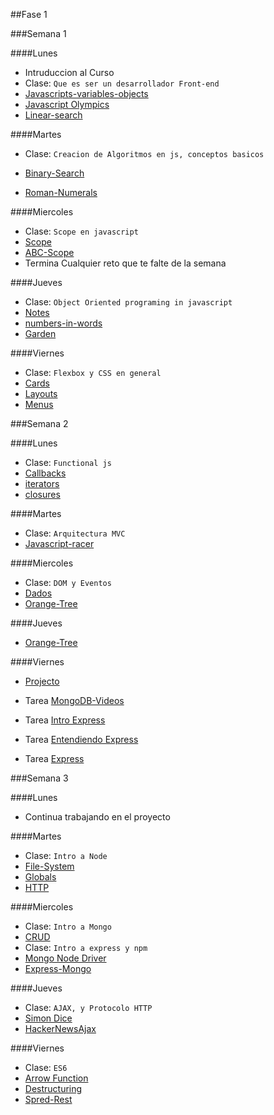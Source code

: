 ##Fase 1

###Semana 1

####Lunes

- Intruduccion al Curso
- Clase: `Que es ser un desarrollador Front-end`
- [Javascripts-variables-objects](../javascript/prework/js-variables-objects)
- [Javascript Olympics](../javascript/prework/javascript-olympics)
- [Linear-search](../javascript/algoritmos/linear-search)

####Martes

- Clase: `Creacion de Algoritmos en js, conceptos basicos`

- [Binary-Search](../javascript/algoritmos/binary-search)
- [Roman-Numerals](../javascript/algoritmos/roman-numerals)


####Miercoles
- Clase: `Scope en javascript`
- [Scope](../javascript/scope/scope)
- [ABC-Scope](../javascript/scope/ABCscope)
- Termina Cualquier reto que te falte de la semana


####Jueves

- Clase: `Object Oriented programing in javascript`
- [Notes](../javascript/OOP/notes)
- [numbers-in-words](../javascript/algoritmos/numbers-in-words)
- [Garden](../javascript/OOP/garden)

####Viernes
- Clase: `Flexbox y CSS en general`
- [Cards](../CSS/Flexbox/Cards)
- [Layouts](../CSS/Flexbox/Layouts)
- [Menus](../CSS/Flexbox/Menus)


###Semana 2

####Lunes
- Clase: `Functional js`
- [Callbacks](../javascript/functionalJs/callbacks)
- [iterators](../javascript/functionalJs/iterators)
- [closures](../javascript/functionalJs/closures)

####Martes
- Clase: `Arquitectura MVC`
- [Javascript-racer](../javascript/DOM-apps/javascript-racer)


####Miercoles
- Clase: `DOM y Eventos`
- [Dados](../javascript/DOM-apps/Dices)
- [Orange-Tree](../javascript/DOM-apps/orange-treeDOM)

####Jueves
- [Orange-Tree](../javascript/DOM-apps/orange-treeDOM)


####Viernes
- [Projecto](../javascript/proyecto/connect4)


- Tarea [MongoDB-Videos](../mongo/videos.md)
- Tarea [Intro Express](https://code.tutsplus.com/tutorials/introduction-to-express--net-33367)
- Tarea [Entendiendo Express](http://evanhahn.com/understanding-express/)
- Tarea [Express](https://zellwk.com/blog/crud-express-mongodb/)

###Semana 3

####Lunes
- Continua trabajando en el proyecto

####Martes
- Clase: `Intro a Node`
- [File-System](../node/fileSystem)
- [Globals](../node/Globals)
- [HTTP](../node/http)

####Miercoles
- Clase: `Intro a Mongo`
- [CRUD](../mongo/CRUD)
- Clase: `Intro a express y npm`
- [Mongo Node Driver](../mondo/nodeDriver/mongoDB-driver)
- [Express-Mongo](../mondo/nodeDriver/express-mongo-app)

####Jueves
- Clase: `AJAX, y Protocolo HTTP`
- [Simon Dice](../javascript/ajax/simonDice)
- [HackerNewsAjax](../express/hackerNewsAjax)

####Viernes
- Clase: `ES6`
- [Arrow Function](../javascript/ES6/arrowFunction)
- [Destructuring](../javascript/ES6/destructuring)
- [Spred-Rest](../javascript/ES6/spreadRest)



